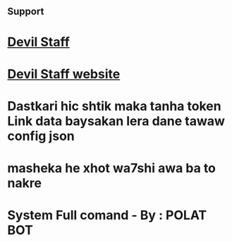 ## Support

# [Devil Staff](https://discord.gg/ttx9b2YcaP)

# [Devil Staff website](https://bit.ly/devillstaffsite)

# Dastkari hic shtik maka tanha token Link data baysakan lera dane tawaw config json

# masheka he xhot wa7shi awa ba to nakre 

# System Full comand - By : POLAT BOT
